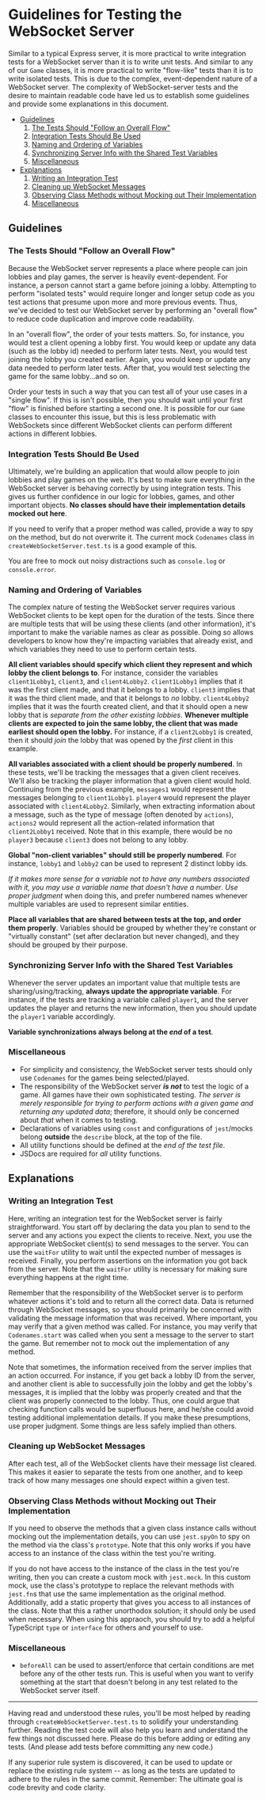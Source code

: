 # Guidelines for Testing the WebSocket Server

Similar to a typical Express server, it is more practical to write integration tests for a WebSocket server than it is to write unit tests. And similar to any of our `Game` classes, it is more practical to write "flow-like" tests than it is to write isolated tests. This is due to the complex, event-dependent nature of a WebSocket server. The complexity of WebSocket-server tests and the desire to maintain readable code have led us to establish some guidelines and provide some explanations in this document.

- [Guidelines](#guidelines)
  1. [The Tests Should "Follow an Overall Flow"](#the-tests-should-"follow-an-overall-flow")
  2. [Integration Tests Should Be Used](#integration-tests-should-be-used)
  3. [Naming and Ordering of Variables](#naming-and-ordering-of-variables)
  4. [Synchronizing Server Info with the Shared Test Variables](#synchronizing-server-info-with-the-shared-test-variables)
  5. [Miscellaneous](#miscellaneous)
- [Explanations](#explanations)
  1. [Writing an Integration Test](#writing-an-integration-test)
  2. [Cleaning up WebSocket Messages](#cleaning-up-websocket-messages)
  3. [Observing Class Methods without Mocking out Their Implementation](#observing-class-methods-without-mocking-out-their-implementation)
  4. [Miscellaneous](#miscellaneous-1)

## Guidelines

### The Tests Should "Follow an Overall Flow"

Because the WebSocket server represents a place where people can join lobbies and play games, the server is heavily event-dependent. For instance, a person cannot start a game before joining a lobby. Attempting to perform "isolated tests" would require longer and longer setup code as you test actions that presume upon more and more previous events. Thus, we've decided to test our WebSocket server by performing an "overall flow" to reduce code duplication and improve code readability.

In an "overall flow", the order of your tests matters. So, for instance, you would test a client opening a lobby first. You would keep or update any data (such as the lobby id) needed to perform later tests. Next, you would test joining the lobby you created earlier. Again, you would keep or update any data needed to perform later tests. After that, you would test selecting the game for the same lobby...and so on.

Order your tests in such a way that you can test all of your use cases in a "single flow". If this is isn't possible, then you should wait until your first "flow" is finished before starting a second one. It is possible for our `Game` classes to encounter this issue, but this is less problematic with WebSockets since different WebSocket clients can perform different actions in different lobbies.

### Integration Tests Should Be Used

Ultimately, we're building an application that would allow people to join lobbies and play games on the web. It's best to make sure everything in the WebSocket server is behaving correctly by using integration tests. This gives us further confidence in our logic for lobbies, games, and other important objects. **No classes should have their implementation details mocked out here**.

If you need to verify that a proper method was called, provide a way to spy on the method, but do not overwrite it. The current mock `Codenames` class in `createWebSocketServer.test.ts` is a good example of this.

You are free to mock out noisy distractions such as `console.log` or `console.error`.

### Naming and Ordering of Variables

The complex nature of testing the WebSocket server requires various WebSocket clients to be kept open for the duration of the tests. Since there are multiple tests that will be using these clients (and other information), it's important to make the variable names as clear as possible. Doing so allows developers to know how they're impacting variables that already exist, and which variables they need to use to perform certain tests.

**All client variables should specify which client they represent and which lobby the client belongs to**. For instance, consider the variables `client1Lobby1`, `client3`, and `client4Lobby2`. `client1Lobby1` implies that it was the first client made, and that it belongs to a lobby. `client3` implies that it was the third client made, and that it belongs to _no_ lobby. `client4Lobby2` implies that it was the fourth created client, and that it should open a new lobby that is _separate from the other existing lobbies_. **Whenever multiple clients are expected to join the same lobby, the client that was made earliest should open the lobby.** For instance, if a `client2Lobby1` is created, then it should _join_ the lobby that was opened by the _first_ client in this example.

**All variables associated with a client should be properly numbered**. In these tests, we'll be tracking the messages that a given client receives. We'll also be tracking the player information that a given client would hold. Continuing from the previous example, `messages1` would represent the messages belonging to `client1Lobby1`. `player4` would represent the player associated with `client4Lobby2`. Similarly, when extracting information about a message, such as the type of message (often denoted by `actions`), `actions2` would represent all the action-related information that `client2Lobby1` received. Note that in this example, there would be no `player3` because `client3` does not belong to any lobby.

**Global "non-client variables" should still be properly numbered**. For instance, `lobby1` and `lobby2` can be used to represent 2 distinct lobby ids.

_If it makes more sense for a variable not to have any numbers associated with it, you may use a variable name that doesn't have a number_. _Use proper judgment_ when doing this, and prefer numbered names whenever multiple variables are used to represent similar entities.

**Place all variables that are shared between tests at the top, and order them properly**. Variables should be grouped by whether they're constant or "virtually constant" (set after declaration but never changed), and they should be grouped by their purpose.

### Synchronizing Server Info with the Shared Test Variables

Whenever the server updates an important value that multiple tests are sharing/using/tracking, **always update the appropriate variable**. For instance, if the tests are tracking a variable called `player1`, and the server updates the player and returns the new information, then you should update the `player1` variable accordingly.

**Variable synchronizations always belong at the _end_ of a test**.

### Miscellaneous

- For simplicity and consistency, the WebSocket server tests should only use `Codenames` for the games being selected/played.
- The responsibility of the WebSocket server **_is not_** to test the logic of a game. All games have their own sophisticated testing. _The server is merely responsible for trying to perform actions with a given game and returning any updated data_; therefore, it should only be concerned about _that_ when it comes to testing.
- Declarations of variables using `const` and configurations of `jest`/mocks belong **outside** the `describe` block, at the top of the file.
- All utility functions should be defined at the _end of the test file_.
- JSDocs are required for _all_ utility functions.

## Explanations

### Writing an Integration Test

Here, writing an integration test for the WebSocket server is fairly straightforward. You start off by declaring the data you plan to send to the server and any actions you expect the clients to receive. Next, you use the appropriate WebSocket client(s) to send messages to the server. You can use the `waitFor` utility to wait until the expected number of messages is received. Finally, you perform assertions on the information you got back from the server. Note that the `waitFor` utility is necessary for making sure everything happens at the right time.

Remember that the responsibility of the WebSocket server is to perform whatever actions it's told and to return all the correct data. Data is returned through WebSocket messages, so you should primarily be concerned with validating the message information that was received. Where important, you may verify that a given method was called. For instance, you may verify that `Codenames.start` was called when you sent a message to the server to start the game. But remember not to mock out the implementation of any method.

Note that sometimes, the information received from the server implies that an action occurred. For instance, if you get back a lobby ID from the server, and another client is able to successfully join the lobby and get the lobby's messages, it is implied that the lobby was properly created and that the client was properly connected to the lobby. Thus, one could argue that checking function calls would be superfluous here, and he/she could avoid testing additional implementation details. If you make these presumptions, use proper judgment. Some things are less safely implied than others.

### Cleaning up WebSocket Messages

After each test, all of the WebSocket clients have their message list cleared. This makes it easier to separate the tests from one another, and to keep track of how many messages one should expect within a given test.

### Observing Class Methods without Mocking out Their Implementation

If you need to observe the methods that a given class instance calls without mocking out the implementation details, you can use `jest.spyOn` to spy on the method via the class's `prototype`. Note that this only works if you have access to an instance of the class within the test you're writing.

If you do not have access to the instance of the class in the test you're writing, then you can create a custom mock with `jest.mock`. In this custom mock, use the class's prototype to replace the relevant methods with `jest.fn`s that use the same implementation as the original method. Additionally, add a static property that gives you access to all instances of the class. Note that this a rather unorthodox solution; it should only be used when necessary. When using this appraoch, you should try to add a helpful TypeScript `type` or `interface` for others and yourself to use.

### Miscellaneous

- `beforeAll` can be used to assert/enforce that certain conditions are met before any of the other tests run. This is useful when you want to verify something at the start that doesn't belong in any test related to the WebSocket server itself.

---

Having read and understood these rules, you'll be most helped by reading through `createWebSocketServer.test.ts` to solidify your understanding further. Reading the test code will also help you learn and understand the few things not discussed here. Please do this before adding or editing any tests. (And please add tests before committing any new code.)

If any superior rule system is discovered, it can be used to update or replace the existing rule system -- as long as the tests are updated to adhere to the rules in the same commit. Remember: The ultimate goal is code brevity and code clarity.
